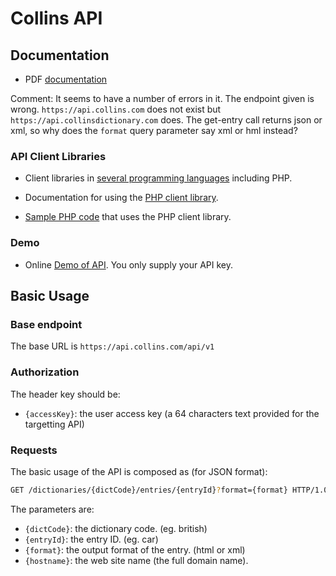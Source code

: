 # Collins API

## Documentation

- PDF [documentation](./collins-api-documentation.pdf)

Comment: It seems to have a number of errors in it. The endpoint given is wrong. `https://api.collins.com` does not exist but `https://api.collinsdictionary.com` does. The get-entry call returns json or xml, so why does the `format` 
query parameter say xml or hml instead?

### API Client Libraries

- Client libraries in [several programming languages](http://dps.api-lib.idm.fr/) including PHP.

- Documentation for using the [PHP client library](http://dps.api-lib.idm.fr/libraries.html#php).

- [Sample PHP code](http://dps.api-lib.idm.fr/download.html#php) that uses the PHP client library. 

### Demo

- Online [Demo of API](https://api.collinsdictionary.com/apidemo/). You only supply your API key.


## Basic Usage

### Base endpoint

The base URL is `https://api.collins.com/api/v1`

### Authorization

The header key should be:

- `{accessKey}`: the user access key (a 64 characters text provided for the targetting API)

### Requests

The basic usage of the API is composed as (for JSON format):

```bash
GET /dictionaries/{dictCode}/entries/{entryId}?format={format} HTTP/1.0
```

The parameters are:

- `{dictCode}`: the dictionary code. (eg. british)
- `{entryId}`: the entry ID. (eg. car)
- `{format}`: the output format of the entry. (html or xml)
- `{hostname}`: the web site name (the full domain name).
